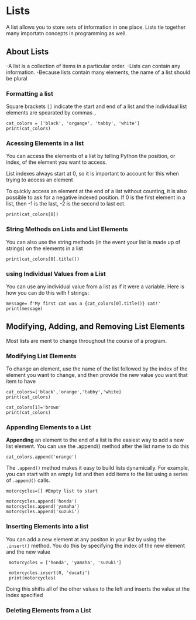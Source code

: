 # Lists
A list allows you to store sets of information in one place. Lists tie together many importatn concepts in programming as well.

## About Lists 
-A list is a collection of items in a particular order. 
-Lists can contain any information.
-Because lists contain many elements, the name of a list should be plural

### Formatting a list
Square brackets `[]` indicate the start and end of a list and the individual list elements are spearated by commas `,`

```
cat_colors = ['black', 'organge', 'tabby', 'white']
print(cat_colors)
```
### Acessing Elements in a list
You can access the elements of a list by telling Python the position, or index, of the element you want to access.

List indexes always start at 0, so it is important to account for this when trying to access an element

To quickly access an element at the end of a list without counting, it is also possible to ask for a negative indexed position. If 0 is the first element in a list, then -1 is the last, -2 is the second to last ect.

```
print(cat_colors[0])
```

### String Methods on Lists and List Elements

You can also use the string methods (in the event your list is made up of strings) on the elements in a list

```
print(cat_colors[0].title())
```

### using Individual Values from a List
You can use any individual value from a list as if it were a variable. 
Here is how you can do this with f strings:
```
message= f'My first cat was a {cat_colors[0].title()} cat!'
print(message)
```

## Modifying, Adding, and Removing List Elements

Most lists are ment to change throughout the course of a program. 

### Modifying List Elements
To change an element, use the name of the list followed by the index of the element you want to change, and then provide the new value you want that item to have

```
cat_colors=['black','orange','tabby','white]
print(cat_colors)

cat_colors[1]='brown'
print(cat_colors)
```

### **Appending** Elements to a List

**Appending** an element to the end of a list is the easiest way to add a new list element. You can use the .append() method after the list name to do this
```
cat_colors.append('orange')
```
The `.append()` method makes it easy to build lists dynamically. For example, you can start with an empty list and then add items to the list using a series of `.append()` calls.
```
motorcycles=[] #Empty list to start

motorcycles.append('honda')
motorcycles.append('yamaha')
motorcycles.append('suzuki')
```
### **Inserting** Elements into a list
 You can add a new element at any positon in your list by using the `.insert()` method. You do this by specifying the index of the new element and the new value
```
 motorcycles = ['honda', 'yamaha', 'suzuki'] 
 
 motorcycles.insert(0, 'ducati') 
 print(motorcycles)
```
Doing this shifts all of the other values to the left and inserts the value at the index specified 

### **Deleting** Elements from a List



